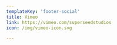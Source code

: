 ```yaml
---
templateKey: 'footer-social'
title: Vimeo
link: https://vimeo.com/superseedstudios
icon: /img/vimeo-icon.svg

---
```


